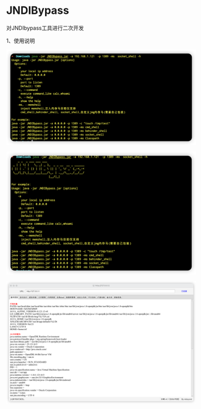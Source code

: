 # JNDIBypass
对JNDIbypass工具进行二次开发

1、使用说明

![WechatIMG1774](https://raw.githubusercontent.com/B4aron1/Picture/main/WechatIMG1774.jpg)

![WechatIMG1775](https://raw.githubusercontent.com/B4aron1/Picture/main/WechatIMG1775.jpg)

![image-20241209154750677](https://raw.githubusercontent.com/B4aron1/Picture/main/image-20241209154750677.png)
